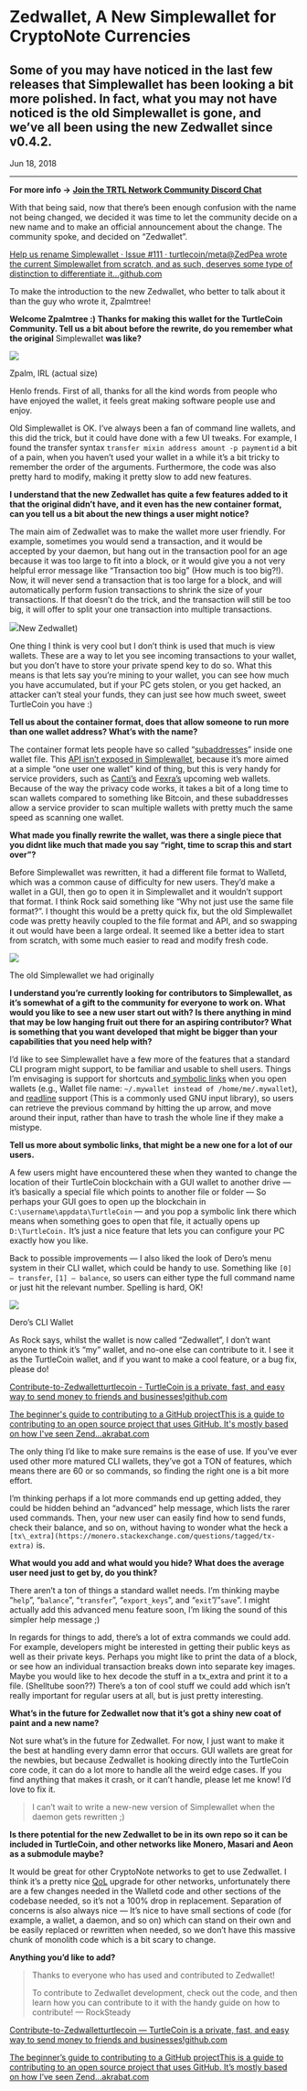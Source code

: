 # Zedwallet, A New Simplewallet for CryptoNote Currencies

## Some of you may have noticed in the last few releases that Simplewallet has been looking a bit more polished. In fact, what you may not have noticed is the old Simplewallet is gone, and we’ve all been using the new Zedwallet since v0.4.2.

Jun 18, 2018

---

**For more info ->** [**Join the TRTL Network Community Discord Chat**](http://chat.turtlecoin.lol/)

With that being said, now that there’s been enough confusion with the name not being changed, we decided it was time to let the community decide on a new name and to make an official announcement about the change. The community spoke, and decided on “Zedwallet”.

[Help us rename Simplewallet · Issue #111 · turtlecoin/meta@ZedPea wrote the current Simplewallet from scratch, and as such, deserves some type of distinction to differentiate it…github.com](https://github.com/turtlecoin/meta/issues/111)

To make the introduction to the new Zedwallet, who better to talk about it than the guy who wrote it, Zpalmtree!

**Welcome Zpalmtree :) Thanks for making this wallet for the TurtleCoin Community. Tell us a bit about before the rewrite, do you remember what the original** Simplewallet **was like?**

![](./images/1eXQkyAL2ow90atJBivIC0Q.png)

Zpalm, IRL (actual size)

Henlo frends. First of all, thanks for all the kind words from people who have enjoyed the wallet, it feels great making software people use and enjoy.

Old Simplewallet is OK. I’ve always been a fan of command line wallets, and this did the trick, but it could have done with a few UI tweaks. For example, I found the transfer syntax `transfer mixin address amount -p paymentid` a bit of a pain, when you haven’t used your wallet in a while it’s a bit tricky to remember the order of the arguments. Furthermore, the code was also pretty hard to modify, making it pretty slow to add new features.

**I understand that the new Zedwallet has quite a few features added to it that the original didn’t have, and it even has the new container format, can you tell us a bit about the new things a user might notice?**

The main aim of Zedwallet was to make the wallet more user friendly. For example, sometimes you would send a transaction, and it would be accepted by your daemon, but hang out in the transaction pool for an age because it was too large to fit into a block, or it would give you a not very helpful error message like “Transaction too big” (How much is too big?!). Now, it will never send a transaction that is too large for a block, and will automatically perform fusion transactions to shrink the size of your transactions. If that doesn’t do the trick, and the transaction will still be too big, it will offer to split your one transaction into multiple transactions.

![](./images/14gDjZrr6fEXDoJFcxDi3uA.png)New Zedwallet)

One thing I think is very cool but I don’t think is used that much is view wallets. These are a way to let you see incoming transactions to your wallet, but you don’t have to store your private spend key to do so. What this means is that lets say you’re mining to your wallet, you can see how much you have accumulated, but if your PC gets stolen, or you get hacked, an attacker can’t steal your funds, they can just see how much sweet, sweet TurtleCoin you have :)

**Tell us about the container format, does that allow someone to run more than one wallet address? What’s with the name?**

The container format lets people have so called “[subaddresses](https://monero.stackexchange.com/questions/3673/what-is-a-sub-address)” inside one wallet file. This [API isn’t exposed in Simplewallet](https://github.com/turtlecoin/turtlecoin-docs/wiki/Resources), because it’s more aimed at a simple “one user one wallet” kind of thing, but this is very handy for service providers, such as [Canti’s](https://discord.gg/5KSZXnh) and [Fexra’s](https://discord.gg/JTzD9z) upcoming web wallets. Because of the way the privacy code works, it takes a bit of a long time to scan wallets compared to something like Bitcoin, and these subaddresses allow a service provider to scan multiple wallets with pretty much the same speed as scanning one wallet.

**What made you finally rewrite the wallet, was there a single piece that you didnt like much that made you say “right, time to scrap this and start over”?**

Before Simplewallet was rewritten, it had a different file format to Walletd, which was a common cause of difficulty for new users. They’d make a wallet in a GUI, then go to open it in Simplewallet and it wouldn’t support that format. I think Rock said something like “Why not just use the same file format?”. I thought this would be a pretty quick fix, but the old Simplewallet code was pretty heavily coupled to the file format and API, and so swapping it out would have been a large ordeal. It seemed like a better idea to start from scratch, with some much easier to read and modify fresh code.

![](./images/1OPfigcQAtfzUPBDmIkHpCg.png)

The old Simplewallet we had originally

**I understand you’re currently looking for contributors to Simplewallet, as it’s somewhat of a gift to the community for everyone to work on. What would you like to see a new user start out with? Is there anything in mind that may be low hanging fruit out there for an aspiring contributor? What is something that you want developed that might be bigger than your capabilities that you need help with?**

I’d like to see Simplewallet have a few more of the features that a standard CLI program might support, to be familiar and usable to shell users. Things I’m envisaging is support for shortcuts and[ symbolic links](https://en.wikipedia.org/wiki/Symbolic_link) when you open wallets (e.g., Wallet file name: `~/.mywallet instead of /home/me/.mywallet`), and [readline](https://en.wikipedia.org/wiki/GNU_Readline) support (This is a commonly used GNU input library), so users can retrieve the previous command by hitting the up arrow, and move around their input, rather than have to trash the whole line if they make a mistype.

**Tell us more about symbolic links, that might be a new one for a lot of our users.**

A few users might have encountered these when they wanted to change the location of their TurtleCoin blockchain with a GUI wallet to another drive — it’s basically a special file which points to another file or folder — So perhaps your GUI goes to open up the blockchain in `C:\username\appdata\TurtleCoin` — and you pop a symbolic link there which means when something goes to open that file, it actually opens up `D:\TurtleCoin.` It’s just a nice feature that lets you can configure your PC exactly how you like.

Back to possible improvements — I also liked the look of Dero’s menu system in their CLI wallet, which could be handy to use. Something like `[0] — transfer`, `[1] — balance`, so users can either type the full command name or just hit the relevant number. Spelling is hard, OK!

![](./images/1fQwaLEKAQzki_79hMa7T-A.png)

Dero’s CLI Wallet

As Rock says, whilst the wallet is now called “Zedwallet”, I don’t want anyone to think it’s “my” wallet, and no-one else can contribute to it. I see it as the TurtleCoin wallet, and if you want to make a cool feature, or a bug fix, please do!

[Contribute-to-Zedwalletturtlecoin - TurtleCoin is a private, fast, and easy way to send money to friends and businesses!github.com](https://github.com/turtlecoin/turtlecoin/tree/development/src/SimpleWallet)

[The beginner's guide to contributing to a GitHub projectThis is a guide to contributing to an open source project that uses GitHub. It's mostly based on how I've seen Zend…akrabat.com](https://akrabat.com/the-beginners-guide-to-contributing-to-a-github-project/)

The only thing I’d like to make sure remains is the ease of use. If you’ve ever used other more matured CLI wallets, they’ve got a TON of features, which means there are 60 or so commands, so finding the right one is a bit more effort.

I’m thinking perhaps if a lot more commands end up getting added, they could be hidden behind an “advanced” help message, which lists the rarer used commands. Then, your new user can easily find how to send funds, check their balance, and so on, without having to wonder what the heck a `[tx\_extra](https://monero.stackexchange.com/questions/tagged/tx-extra)` is.

**What would you add and what would you hide? What does the average user need just to get by, do you think?**

There aren’t a ton of things a standard wallet needs. I’m thinking maybe “`help`”, “`balance`”, “`transfer`”, “`export_keys`”, and “`exit`”/”`save`”. I might actually add this advanced menu feature soon, I’m liking the sound of this simpler help message ;)

In regards for things to add, there’s a lot of extra commands we could add. For example, developers might be interested in getting their public keys as well as their private keys. Perhaps you might like to print the data of a block, or see how an individual transaction breaks down into separate key images. Maybe you would like to hex decode the stuff in a tx\_extra and print it to a file. (Shelltube soon??) There’s a ton of cool stuff we could add which isn’t really important for regular users at all, but is just pretty interesting.

**What’s in the future for Zedwallet now that it’s got a shiny new coat of paint and a new name?**

Not sure what’s in the future for Zedwallet. For now, I just want to make it the best at handling every damn error that occurs. GUI wallets are great for the newbies, but because Zedwallet is hooking directly into the TurtleCoin core code, it can do a lot more to handle all the weird edge cases. If you find anything that makes it crash, or it can’t handle, please let me know! I’d love to fix it.

> I can’t wait to write a new-new version of Simplewallet when the daemon gets rewritten ;)

**Is there potential for the new Zedwallet to be in its own repo so it can be included in TurtleCoin, and other networks like Monero, Masari and Aeon as a submodule maybe?**

It would be great for other CryptoNote networks to get to use Zedwallet. I think it’s a pretty nice [QoL](https://en.wikipedia.org/wiki/Quality_of_life) upgrade for other networks, unfortunately there are a few changes needed in the Walletd code and other sections of the codebase needed, so it’s not a 100% drop in replacement. Separation of concerns is also always nice — It’s nice to have small sections of code (for example, a wallet, a daemon, and so on) which can stand on their own and be easily replaced or rewritten when needed, so we don’t have this massive chunk of monolith code which is a bit scary to change.

**Anything you’d like to add?**

> Thanks to everyone who has used and contributed to Zedwallet!
> 
> To contribute to Zedwallet development, check out the code, and then learn how you can contribute to it with the handy guide on how to contribute! — RockSteady

[Contribute-to-Zedwalletturtlecoin — TurtleCoin is a private, fast, and easy way to send money to friends and businesses!github.com](https://github.com/turtlecoin/turtlecoin/tree/development/src/SimpleWallet)

[The beginner’s guide to contributing to a GitHub projectThis is a guide to contributing to an open source project that uses GitHub. It’s mostly based on how I’ve seen Zend…akrabat.com](https://akrabat.com/the-beginners-guide-to-contributing-to-a-github-project/)